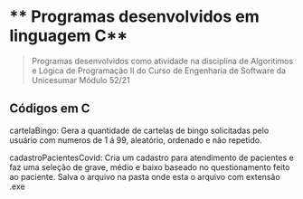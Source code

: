 # ** Programas desenvolvidos em linguagem C**
>Programas desenvolvidos como atividade na disciplina de Algoritimos e Lógica de Programação II do Curso de Engenharia de Software da Unicesumar Módulo 52/21

## Códigos em C

cartelaBingo: Gera a quantidade de cartelas de bingo solicitadas pelo usuário com numeros de 1 á 99, aleatório, ordenado e não repetido.

cadastroPacientesCovid: Cria um cadastro para atendimento de pacientes e faz uma seleção de grave, médio e baixo baseado no questionamento feito ao paciente. Salva o arquivo na pasta onde esta o arquivo com extensão .exe

